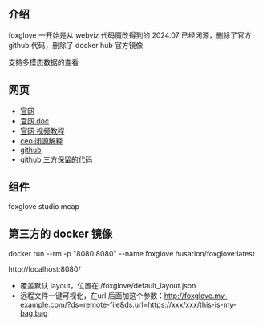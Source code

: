 
## 介绍

foxglove 一开始是从 webviz 代码魔改得到的
2024.07 已经闭源，删除了官方 github 代码，删除了 docker hub 官方镜像

支持多模态数据的查看

## 网页

- [官网](https://foxglove.dev/)
- [官网 doc](https://docs.foxglove.dev/docs)
- [官网 视频教程](https://foxglove.dev/tutorials?topic=all)
- [ceo 闭源解释](https://www.reddit.com/r/robotics/comments/1bca4en/foxglove_studio_is_no_longer_open_source/?rdt=50584)
- [github](https://github.com/foxglove/studio?tab=readme-ov-file)
- [github 三方保留的代码](https://github.com/AD-EYE/foxglove-opensource)

## 组件

foxglove studio
mcap

## 第三方的 docker 镜像

docker run --rm -p "8080:8080" --name foxglove husarion/foxglove:latest

http://localhost:8080/

- 覆盖默认 layout，位置在 /foxglove/default_layout.json
- 远程文件一键可视化，在url 后面加这个参数：http://foxglove.my-example.com/?ds=remote-file&ds.url=https://xxx/xxx/this-is-my-bag.bag
